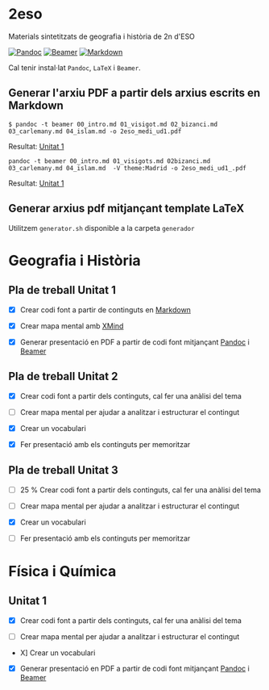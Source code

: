 # 2eso
Materials sintetitzats de geografia i història de 2n d'ESO

[![Pandoc](https://img.shields.io/badge/pandoc-1.17.2-blue.svg)](http://pandoc.org/)
[![Beamer](https://img.shields.io/badge/beamer-3.36-blue.svg)](http://www.ctan.org/pkg/beamer)
[![Markdown](https://img.shields.io/badge/markdon-1.0.1-blue.svg)](https://daringfireball.net/projects/markdown/)

Cal tenir instal·lat `Pandoc`, `LaTeX` i `Beamer`.

## Generar l'arxiu PDF a partir dels arxius escrits en Markdown

`$ pandoc -t beamer 00_intro.md 01_visigot.md 02_bizanci.md 03_carlemany.md 04_islam.md -o 2eso_medi_ud1.pdf`

Resultat: [Unitat 1](unit_01/md/2eso_medi_ud1.pdf)

`pandoc -t beamer 00_intro.md 01_visigots.md 02bizanci.md 03_carlemany.md 04_islam.md  -V theme:Madrid -o 2eso_medi_ud1_.pdf`

Resultat: [Unitat 1](unit_01/md/2eso_medi_ud1_.pdf)

## Generar arxius pdf mitjançant template LaTeX

Utilitzem `generator.sh` disponible a la carpeta `generador`


# Geografia i Història

## Pla de treball Unitat 1

- [X] Crear codi font a partir de continguts en [Markdown](http://joedicastro.com/pages/markdown.html)

- [X] Crear mapa mental amb [XMind](http://www.xmind.net/)

- [X] Generar presentació en PDF a partir de codi font mitjançant [Pandoc](http://pandoc.org/) i [Beamer](https://bitbucket.org/rivanvx/)

## Pla de treball Unitat 2

- [X] Crear codi font a partir dels continguts, cal fer una anàlisi del tema

- [ ] Crear mapa mental per ajudar a analitzar i estructurar el contingut

- [X] Crear un vocabulari

- [X] Fer presentació amb els continguts per memoritzar


## Pla de treball Unitat 3

- [ ] 25 % Crear codi font a partir dels continguts, cal fer una anàlisi del tema

- [ ] Crear mapa mental per ajudar a analitzar i estructurar el contingut

- [X] Crear un vocabulari

- [ ] Fer presentació amb els continguts per memoritzar

# Física i Química

## Unitat 1

- [X] Crear codi font a partir dels continguts, cal fer una anàlisi del tema

- [ ] Crear mapa mental per ajudar a analitzar i estructurar el contingut

-  X] Crear un vocabulari

- [X] Generar presentació en PDF a partir de codi font mitjançant [Pandoc](http://pandoc.org/) i [Beamer](https://bitbucket.org/rivanvx/)
